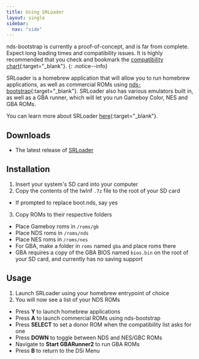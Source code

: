 ```yaml
---
title: Using SRLoader
layout: single
sidebar:
  nav: "side"
---
```


nds-bootstrap is currently a proof-of-concept, and is far from complete. Expect long loading times and compatibility issues. It is highly recommended that you check and bookmark the [compatibility chart](https://docs.google.com/spreadsheets/d/1M7MxYQzVhb4604esdvo57a7crSvbGzFIdotLW0bm0Co/edit#gid=0){:target="_blank"}.
{: .notice--info}

SRLoader is a homebrew application that will allow you to run homebrew applications, as well as commercial ROMs using [nds-bootstrap](https://github.com/ahezard/nds-bootstrap){:target="_blank"}. SRLoader also has various emulators built in, as well as a GBA runner, which will let you run Gameboy Color, NES and GBA ROMs.

You can learn more about SRLoader [here](https://gbatemp.net/threads/srloader-gui-for-flashcards-also-a-nds-app-for-dsi.472200/){:target="_blank"}.

## Downloads

- The latest release of [SRLoader](https://github.com/Robz8/SRLoader/releases)

## Installation
1. Insert your system's SD card into your computer
2. Copy the contents of the twlnf `.7z` file to the root of your SD card
  - If prompted to replace boot.nds, say yes
3. Copy ROMs to their respective folders
  - Place Gameboy roms in `/roms/gb`
  - Place NDS roms in `/roms/nds`
  - Place NES roms in `/roms/nes`
  - For GBA, make a folder in `roms` named `gba` and place roms there
  - GBA requires a copy of the GBA BIOS named `bios.bin` on the root of your SD card, and currently has no saving support

## Usage
1. Launch SRLoader using your homebrew entrypoint of choice
2. You will now see a list of your NDS ROMs
  - Press **Y** to launch homebrew applications
  - Press **A** to launch commercial ROMs using nds-bootstrap
  - Press **SELECT** to set a donor ROM when the compatibility list asks for one
  - Press **DOWN** to toggle between NDS and NES/GBC ROMs
  - Navigate to **Start GBARunner2** to run GBA ROMs
  - Press **B** to return to the DSi Menu
